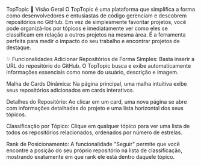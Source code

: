 TopTopic
🌟 Visão Geral
O TopTopic é uma plataforma que simplifica a forma como desenvolvedores e entusiastas de código gerenciam e descobrem repositórios no GitHub. Em vez de simplesmente favoritar projetos, você pode organizá-los por tópicos e imediatamente ver como eles se classificam em relação a outros projetos na mesma área. É a ferramenta perfeita para medir o impacto do seu trabalho e encontrar projetos de destaque.

✨ Funcionalidades
Adicionar Repositórios de Forma Simples: Basta inserir a URL do repositório do GitHub. O TopTopic busca e exibe automaticamente informações essenciais como nome do usuário, descrição e imagem.

Malha de Cards Dinâmica: Na página principal, uma malha intuitiva exibe seus repositórios adicionados em cards interativos.

Detalhes do Repositório: Ao clicar em um card, uma nova página se abre com informações detalhadas do projeto e uma lista horizontal dos seus tópicos.

Classificação por Tópico: Clique em qualquer tópico para ver uma lista de todos os repositórios relacionados, ordenados por número de estrelas.

Rank de Posicionamento: A funcionalidade "Seguir" permite que você encontre a posição do seu próprio repositório na lista de classificação, mostrando exatamente em que rank ele está dentro daquele tópico.
